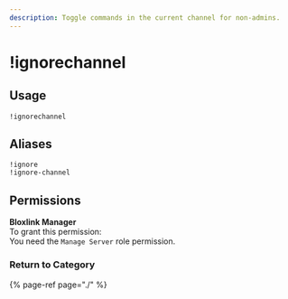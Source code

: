```yaml
---
description: Toggle commands in the current channel for non-admins.
---
```


# !ignorechannel

## Usage

```text
!ignorechannel
```

## Aliases

```text
!ignore
!ignore-channel
```

## Permissions

**Bloxlink Manager**   
To grant this permission:  
You need the `Manage Server` role permission.

### Return to Category

{% page-ref page="./" %}

